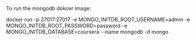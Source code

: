 To run the mongodb dokcer image:

docker run -p 27017:27017 -e MONGO_INITDB_ROOT_USERNAME=admin -e MONGO_INITDB_ROOT_PASSWORD=password -e MONGO_INITDB_DATABASE=coursera --name mongodb -d mongo